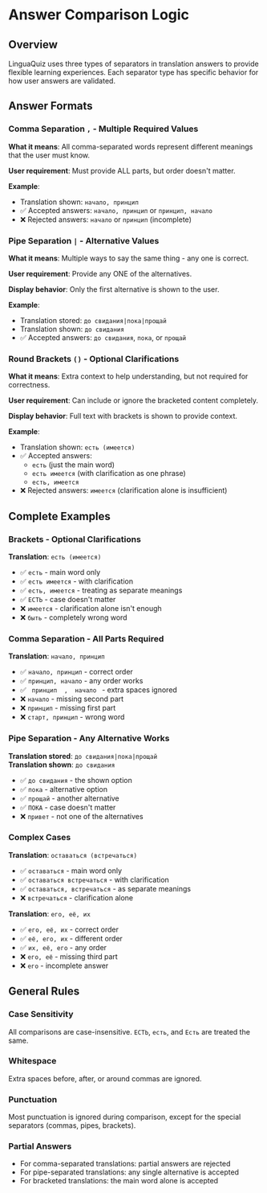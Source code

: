 # Answer Comparison Logic

## Overview

LinguaQuiz uses three types of separators in translation answers to provide flexible learning experiences. Each separator type has specific behavior for how user answers are validated.

## Answer Formats

### Comma Separation `,` - Multiple Required Values
**What it means**: All comma-separated words represent different meanings that the user must know.

**User requirement**: Must provide ALL parts, but order doesn't matter.

**Example**:
- Translation shown: `начало, принцип`
- ✅ Accepted answers: `начало, принцип` or `принцип, начало`
- ❌ Rejected answers: `начало` or `принцип` (incomplete)

### Pipe Separation `|` - Alternative Values  
**What it means**: Multiple ways to say the same thing - any one is correct.

**User requirement**: Provide any ONE of the alternatives.

**Display behavior**: Only the first alternative is shown to the user.

**Example**:
- Translation stored: `до свидания|пока|прощай`
- Translation shown: `до свидания`
- ✅ Accepted answers: `до свидания`, `пока`, or `прощай`

### Round Brackets `()` - Optional Clarifications
**What it means**: Extra context to help understanding, but not required for correctness.

**User requirement**: Can include or ignore the bracketed content completely.

**Display behavior**: Full text with brackets is shown to provide context.

**Example**:
- Translation shown: `есть (имеется)`
- ✅ Accepted answers: 
  - `есть` (just the main word)
  - `есть имеется` (with clarification as one phrase)
  - `есть, имеется`
- ❌ Rejected answers: `имеется` (clarification alone is insufficient)

## Complete Examples

### Brackets - Optional Clarifications
**Translation**: `есть (имеется)`
- ✅ `есть` - main word only
- ✅ `есть имеется` - with clarification  
- ✅ `есть, имеется` - treating as separate meanings
- ✅ `ЕСТЬ` - case doesn't matter
- ❌ `имеется` - clarification alone isn't enough
- ❌ `быть` - completely wrong word

### Comma Separation - All Parts Required  
**Translation**: `начало, принцип`
- ✅ `начало, принцип` - correct order
- ✅ `принцип, начало` - any order works
- ✅ `  принцип  ,  начало  ` - extra spaces ignored
- ❌ `начало` - missing second part
- ❌ `принцип` - missing first part  
- ❌ `старт, принцип` - wrong word

### Pipe Separation - Any Alternative Works
**Translation stored**: `до свидания|пока|прощай`  
**Translation shown**: `до свидания`
- ✅ `до свидания` - the shown option
- ✅ `пока` - alternative option
- ✅ `прощай` - another alternative
- ✅ `ПОКА` - case doesn't matter
- ❌ `привет` - not one of the alternatives

### Complex Cases
**Translation**: `оставаться (встречаться)`
- ✅ `оставаться` - main word only
- ✅ `оставаться встречаться` - with clarification
- ✅ `оставаться, встречаться` - as separate meanings
- ❌ `встречаться` - clarification alone

**Translation**: `его, её, их`  
- ✅ `его, её, их` - correct order
- ✅ `её, его, их` - different order
- ✅ `их, её, его` - any order
- ❌ `его, её` - missing third part
- ❌ `его` - incomplete answer

## General Rules

### Case Sensitivity
All comparisons are case-insensitive. `ЕСТЬ`, `есть`, and `Есть` are treated the same.

### Whitespace
Extra spaces before, after, or around commas are ignored.

### Punctuation
Most punctuation is ignored during comparison, except for the special separators (commas, pipes, brackets).

### Partial Answers
- For comma-separated translations: partial answers are rejected
- For pipe-separated translations: any single alternative is accepted
- For bracketed translations: the main word alone is accepted